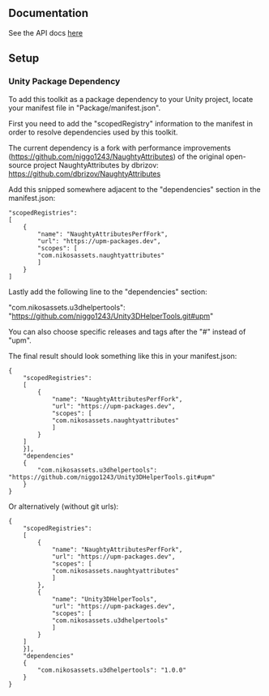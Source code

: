 ## Documentation

See the API docs <a href="https://niggo1243.github.io/Unity3DHelperTools/annotated.html">here</a>

## Setup

### Unity Package Dependency 

To add this toolkit as a package dependency to your Unity project, 
locate your manifest file in "Package/manifest.json".

First you need to add the "scopedRegistry" information to the manifest 
in order to resolve dependencies used by this toolkit.

The current dependency is a fork with performance improvements (https://github.com/niggo1243/NaughtyAttributes) of the original open-source project NaughtyAttributes by dbrizov:
https://github.com/dbrizov/NaughtyAttributes

Add this snipped somewhere adjacent to the "dependencies" section in the manifest.json:

```
"scopedRegistries": 
[
    {
        "name": "NaughtyAttributesPerfFork",
        "url": "https://upm-packages.dev",
        "scopes": [
        "com.nikosassets.naughtyattributes"
        ]
    }
]
```

Lastly add the following line to the "dependencies" section:

"com.nikosassets.u3dhelpertools": "https://github.com/niggo1243/Unity3DHelperTools.git#upm"

You can also choose specific releases and tags after the "#" instead of "upm".

The final result should look something like this in your manifest.json:

```
{
    "scopedRegistries": 
    [
        {
            "name": "NaughtyAttributesPerfFork",
            "url": "https://upm-packages.dev",
            "scopes": [
            "com.nikosassets.naughtyattributes"
            ]
        }
    ]
    }], 
    "dependencies" 
    {
        "com.nikosassets.u3dhelpertools": "https://github.com/niggo1243/Unity3DHelperTools.git#upm"
    }
}
```
Or alternatively (without git urls):

```
{
    "scopedRegistries": 
    [
        {
            "name": "NaughtyAttributesPerfFork",
            "url": "https://upm-packages.dev",
            "scopes": [
            "com.nikosassets.naughtyattributes"
            ]
        },
        {
            "name": "Unity3DHelperTools",
            "url": "https://upm-packages.dev",
            "scopes": [
            "com.nikosassets.u3dhelpertools"
            ]
        }
    ]
    }], 
    "dependencies" 
    {
        "com.nikosassets.u3dhelpertools": "1.0.0"
    }
}
```



